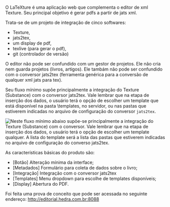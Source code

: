 
O LaTeXture é uma aplicação web que complementa o editor de xml Texture. 
Seu principal objetivo é gerar pdfs a partir de jats xml.

Trata-se de um projeto de integração de cinco softwares: 
* Texture, 
* jats2tex,
* um display de pdf, 
* texlive (para gerar o pdf),
* git (controlador de versão)

O editor não pode ser confundido com um gestor de projetos. Ele não
cria nem guarda projetos (livros, artigos). Ele tambám não pode ser
confundido com o conversor jats2tex (ferramenta genérica para a conversão
de qualquer xml jats para tex).

Seu fluxo mínimo supõe principalmente a integração 
do Texture (Substance) com o conversor jats2tex. Vale lembrar que na etapa de inserção dos
dados, o usuário terá o opção de escolher um template que está disponível na pasta \templates, no servidor, 
ou nas pastas que estiverem indicadas 
no arquivo de configuração do conversor `jats2tex`.

![Neste fluxo mínimo abaixo supõe-se principalmente a integração 
do Texture (Substance) com o conversor. Vale lembrar que na etapa de inserção dos
dados, o usuário terá o opção de escolher um template qualquer. A lista
do template será a lista das pastas que estiverem indicadas 
no arquivo de configuração do converso `jats2tex`.](02.jpg)



As características básicas do produto são:

* [Botão] Alteração mínima da interface;
* [Metadados] Formulário para coleta de dados sobre o livro; 
* [Integração] Integração com o conversor jats2tex
* [Templates] Menu dropdown para escolhe de templates disponíveis;
* [Display] Abertura do PDF.

Foi feita uma prova de conceito que pode ser acessada no seguinte endereço:
http://editorial.hedra.com.br:8088
